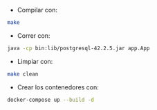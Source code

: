 - Compilar con:

```bash
make
```

- Correr con:
```bash
java -cp bin:lib/postgresql-42.2.5.jar app.App
```

- Limpiar con:

```bash
make clean
```

- Crear los contenedores con:

```bash
docker-compose up --build -d
```
